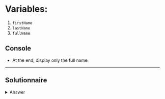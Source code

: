 # Variables:

1. `firstName`
2. `lastName`
3. `fullName`

## Console
* At the end, display only the full name

---

## Solutionnaire
<details><summary>Answer</summary><img src="https://i.imgur.com/oscRiUY.png"></details>
